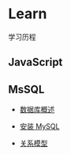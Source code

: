 # Learn

学习历程

## JavaScript

## MsSQL

- [数据库概述](https://github.com/WaringHu/Learning/blob/master/MySQL/Notes/%E6%95%B0%E6%8D%AE%E5%BA%93%E6%A6%82%E8%BF%B0.md)

- [安装 MySQL](https://github.com/WaringHu/Learning/blob/master/MySQL/Notes/%E5%AE%89%E8%A3%85MySQL.md)

- [关系模型](https://github.com/WaringHu/Learning/blob/master/MySQL/Notes/%E5%85%B3%E7%B3%BB%E6%A8%A1%E5%BC%8F.md)
